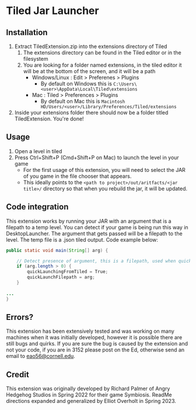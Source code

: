 # Tiled Jar Launcher 

## Installation
1. Extract TiledExtension.zip into the extensions directory of Tiled
	1. The extensions directory can be found in the Tiled editor or in the filesystem
	2. You are looking for a folder named extensions, in the tiled editor it will be at the bottom of the screen, and it will be a path
		- Windows/Linux : Edit > Preferenes > Plugins
			- By default on Windows this is `C:\Users\<user>\AppData\Local\Tiled\extensions`
		- Mac : Tiled > Preferences > Plugins
			- By default on Mac this is `Macintosh HD/Users/<user>/Library/Preferences/Tiled/extensions`
2. Inside your extensions folder there should now be a folder titled TiledExtension. You're done!

## Usage
1. Open a level in tiled
2. Press Ctrl+Shift+P (Cmd+Shift+P on Mac) to launch the level in your game
	- For the first usage of this extension, you will need to select the JAR of you game in the file chooser that appears. 
	- This ideally points to the `<path to project>/out/aritfacts/<jar title>/` directory so that when you rebuild the jar, it will be updated.

## Code integration
This extension works by running your JAR with an argument that is a filepath to a temp level. You can detect if your game is being run this way in DesktopLauncher. The argument that gets passed will be a filepath to the level. The temp file is a .json tiled output. Code example below:
```java
public static void main(String[] arg) {

	// Detect presence of argument, this is a filepath, used when quick launching from Tiled
	if (arg.length > 0) {
		quickLaunchingFromTiled = True;
		quickLaunchFilepath = arg;
	}
	
...
}
```

## Errors?
This extension has been extensively tested and was working on many machines when it was initially developed, however it is possible there are still bugs and quirks. If you are sure the bug is caused by the extension and not your code, if you are in 3152 please post on the Ed, otherwise send an email to eao56@cornell.edu.

## Credit
This extension was originally developed by Richard Palmer of Angry Hedgehog Studios in Spring 2022 for their game Symbiosis. ReadMe directions expanded and generalized by Elliot Overholt in Spring 2023.

